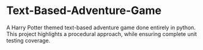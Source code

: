 # Text-Based-Adventure-Game
A Harry Potter themed text-based adventure game done entirely in python.
This project highlights a procedural approach, while ensuring complete unit testing coverage.
